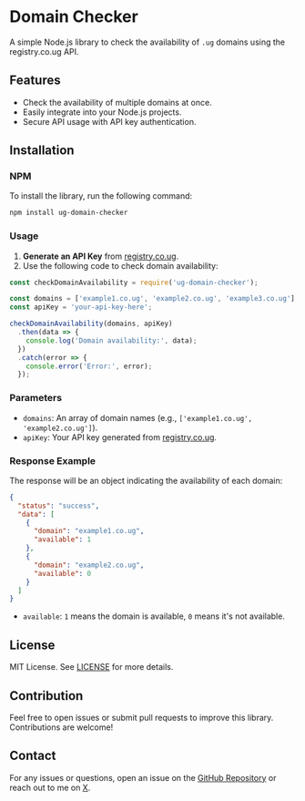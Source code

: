 
# Domain Checker

A simple Node.js library to check the availability of `.ug` domains using the registry.co.ug API.

## Features

- Check the availability of multiple domains at once.
- Easily integrate into your Node.js projects.
- Secure API usage with API key authentication.

## Installation

### NPM

To install the library, run the following command:

```bash
npm install ug-domain-checker
```

### Usage

1. **Generate an API Key** from [registry.co.ug](https://registry.co.ug).
2. Use the following code to check domain availability:

```javascript
const checkDomainAvailability = require('ug-domain-checker');

const domains = ['example1.co.ug', 'example2.co.ug', 'example3.co.ug'];
const apiKey = 'your-api-key-here';

checkDomainAvailability(domains, apiKey)
  .then(data => {
    console.log('Domain availability:', data);
  })
  .catch(error => {
    console.error('Error:', error);
  });
```

### Parameters
- `domains`: An array of domain names (e.g., `['example1.co.ug', 'example2.co.ug']`).
- `apiKey`: Your API key generated from [registry.co.ug](https://registry.co.ug).

### Response Example

The response will be an object indicating the availability of each domain:

```json
{
  "status": "success",
  "data": [
    {
      "domain": "example1.co.ug",
      "available": 1
    },
    {
      "domain": "example2.co.ug",
      "available": 0
    }
  ]
}
```

- `available`: `1` means the domain is available, `0` means it's not available.

## License

MIT License. See [LICENSE](LICENSE) for more details.

## Contribution

Feel free to open issues or submit pull requests to improve this library. Contributions are welcome!

## Contact

For any issues or questions, open an issue on the [GitHub Repository](https://github.com/egesamichael/ug-domain-checker) or reach out to me on [X](https://x.com/egesamicheal).
